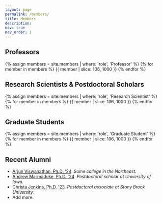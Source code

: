 ```yaml
---
layout: page
permalink: /members/
title: Members
description:
nav: true
nav_order: 1
---
```


## Professors

{% assign members = site.members | where: 'role', 'Professor' %}
{% for member in members %}
{{ member | slice: 106, 1000 }} <!-- HACK! -->
{% endfor %}

## Research Scientists & Postdoctoral Scholars

{% assign members = site.members | where: 'role', 'Research Scientist' %}
{% for member in members %}
{{ member | slice: 106, 1000 }} <!-- HACK! -->
{% endfor %}


## Graduate Students

{% assign members = site.members | where: 'role', 'Graduate Student' %}
{% for member in members %}
{{ member | slice: 106, 1000 }} <!-- HACK! -->
{% endfor %}



## Recent Alumni
- [Arjun Viswanathan, Ph.D. '24](https://homepage.cs.uiowa.edu/~viswanathn/). *Some college in the Northeast.*
- [Andrew Marmaduke, Ph.D. '24](https://uiowa.marmamorphism.com/#:~:text=Andrew%20Marmaduke). *Postdoctoral scholar at University of Iowa.*
- [Christa Jenkins, Ph.D. '23](https://cwjnkins.github.io/#:~:text=Postdoctoral). *Postdoctoral associate at Stony Brook University.*
- Add more.
